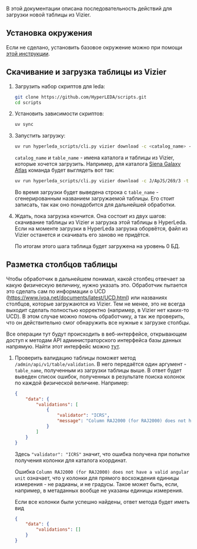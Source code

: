 В этой документации описана последовательность действий для загрузки новой таблицы из Vizier.

## Установка окружения

Если не сделано, установить базовое окружение можно при помощи [этой инструкции](../dev/environment.ru.md).

## Скачивание и загрузка таблицы из Vizier

1. Загрузить набор скриптов для leda:
    ```bash
    git clone https://github.com/HyperLEDA/scripts.git
    cd scripts
    ```

2. Установить зависимости скриптов:
    ```bash
    uv sync
    ```

3. Запустить загрузку:
    ```bash
    uv run hyperleda_scripts/cli.py vizier download -c <catalog_name> -t <table_name>
    ```

    `catalog_name` и `table_name` - имена каталога и таблицы из Vizier, которые хочется загрузить. Например, для каталога [Siena Galaxy Atlas](https://vizier.cds.unistra.fr/viz-bin/VizieR-3?-source=J/ApJS/269/3/sga2020&-out.max=50&-out.form=HTML%20Table&-out.add=_r&-out.add=_RAJ,_DEJ&-sort=_r&-oc.form=sexa) команда будет выглядеть вот так:

    ```bash
    uv run hyperleda_scripts/cli.py vizier download -c J/ApJS/269/3 -t J/ApJS/269/3/sga2020
    ```

    Во время загрузки будет выведена строка с `table_name` - сгенерированным названием загружаемой таблицы. Его стоит записать, так как оно понадобится для дальнейшей обработки.

4. Ждать, пока загрузка кончится. Она состоит из двух шагов: скачивание таблицы из Vizier и загрузка этой таблицы в HyperLeda. Если на моменте загрузки в HyperLeda загрузка оборвётся, файл из Vizier останется и скачивать его заново не придётся.

    По итогам этого шага таблица будет загружена на уровень 0 БД.

## Разметка столбцов таблицы

Чтобы обработчик в дальнейшем понимал, какой столбец отвечает за какую физическую величину, нужно указать это. 
Обработчик пытается это сделать сам по информации о UCD (https://www.ivoa.net/documents/latest/UCD.html) или названиях столбцов, которые загружаются из Vizier. 
Тем не менее, это не всегда выходит сделать полностью корректно (например, в Vizier нет каких-то UCD).
В этом случае можно помочь обработчику, а так же проверить, что он действительно смог обнаружить все нужные к загрузке столбцы.

Все операции тут будут происходить в веб-интерфейсе, открывающем доступ к методам API администраторского интерфейса базы данных напрямую. Найти этот интерфейс можно [тут](http://89.169.133.242/admin/api/docs).

1. Проверить валидацию таблицы поможет метод `/admin/api/v1/table/validation`. В него передаётся один аргумент - `table_name`, полученным из загрузки таблицы выше. В ответ будет выведен список ошибок, полученных в результате поиска колонок по каждой физической величине. Например:
    ```json
    {
        "data": {
            "validations": [
                {
                    "validator": "ICRS",
                    "message": "Column RAJ2000 (for RAJ2000) does not have a valid angular unit"
                }
            ]
        }
    }
    ```

    Здесь `"validator": "ICRS"` значит, что ошибка получена при попытке получения колонки для каталога координат.

    Ошибка `Column RAJ2000 (for RAJ2000) does not have a valid angular unit` означает, что у колонки для прямого восхождения единицы измерения - не радианы, и не градусы. Такое может быть, если, например, в метаданных вообще не указаны единицы измерения. 

    Если все колонки были успешно найдены, ответ метода будет иметь вид

    ```json
    {
        "data": {
            "validations": []
        }
    }
    ```
